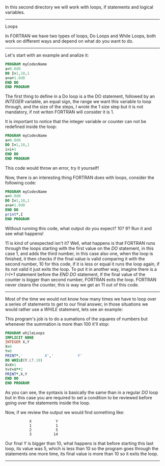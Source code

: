In this second directory we will work with loops, if statements and logical variables.

<hr>
Loops

In FORTRAN we have two types of loops, Do Loops and While Loops, both work on different ways and depend on what do you want to do.

<hr>
Let's start with an example and analize it:

```fortran
PROGRAM myCodesName 
a=0.0d0
DO I=1,10,1
a=a+1.0d0
END DO
END PROGRAM
```

The first thing to define in a Do loop is a the DO statement, followed by an <i>INTEGER</i> variable, an equal sign, the range we want this variable to loop through, and the size of the steps, I wrote the 1 size step but it is not mandatory, if not writen FORTRAN will consider it is 1.

It is important to notice that the integer variable or counter can not be redefined inside the loop:

```fortran
PROGRAM myCodesName 
a=0.0d0
DO I=1,10,1
i=i+1
END DO
END PROGRAM
```
This code would throw an error, try it yourself!

Now, there is an interesting thing FORTRAN does with loops, consider the following code: 

```fortran
PROGRAM myCodesName 
a=0.0d0
DO I=1,10,1
a=a+1.0d0
END DO
print*,I
END PROGRAM
```

Without running this code, what output do you expect? 10? 9? Run it and see what happens!

11 is kind of unexpected isn't it? Well, what happens is that FORTRAN runs through the loops starting with the first value on the <i>DO</i> statement, in this case 1, and adds the third number, in this case also one, when the loop is finished, it then checks if the final value is valid comparing it with the second number, 10 for this code, if it is less or equal it runs the loop again, if its not valid it just exits the loop. To put it in another way, imagine there is a <i>I=I+1</i> statement before the <i>END DO</i> statement, if the final value of the counter is bigger than second number, FORTRAN exits the loop. FORTRAN never cleans the counter, this is way we get an 11 out of this code.

<hr>
Most of the time we would not know how many times we have to loop over a series of statements to get to our final answer, in those situations we would rather use a <i>WHILE</i> statement, lets see an example:

This program's job is to do a sumations of the squares of numbers but whenever the summation is more than 100 it'll stop:

```fortran
PROGRAM whileLoops
IMPLICIT NONE
INTEGER X,Y
X=0
Y=0
PRINT*,'          X','           Y'
DO WHILE(Y.LT.10)
X=X+1
Y=Y+X**2
PRINT*,X,Y
END DO
END PROGRAM
```
As you can see, the syntaxis is basically the same than in a regular <i>DO</i> loop but in this case you are required to set a condition to be reviewed before going over the statements inside the loop.

Now, if we review the output we would find something like:

```
           X           Y
           1           1
           2           5
           3          14
```

Our final <i>Y</i> is bigger than 10, what happens is that before starting this last loop, its value was 5, which is less than 10 so the program goes through the statements one more time, its final value is more than 10 so it exits the loop.

<hr>




